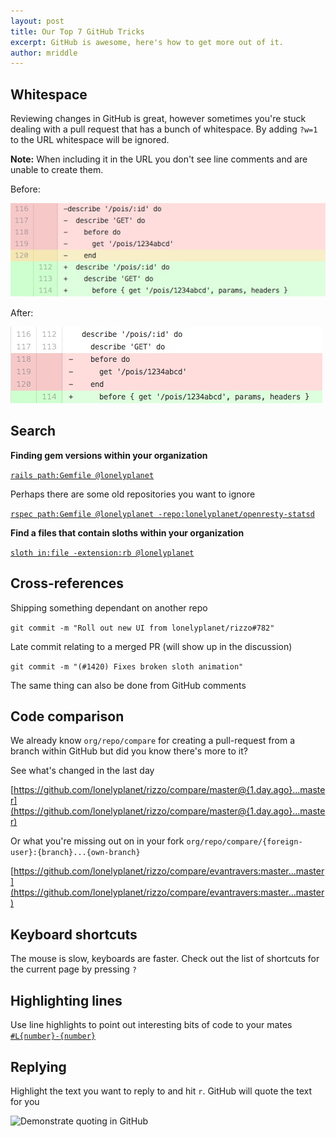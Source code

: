 ```yaml
---
layout: post
title: Our Top 7 GitHub Tricks
excerpt: GitHub is awesome, here's how to get more out of it.
author: mriddle
---
```


## Whitespace

Reviewing changes in GitHub is great, however sometimes you're stuck dealing with a pull request that has a bunch of whitespace.
By adding `?w=1` to the URL whitespace will be ignored.

**Note:** When including it in the URL you don't see line comments and are unable to create them.

Before:

<img src="/img/diff_with_whitespace.jpg" alt="Diff with whitespace" />

After:

<img src="/img/diff_ignore_whitespace.jpg" alt="Diff with whitespace ignored" />


## Search

**Finding gem versions within your organization**

[`rails path:Gemfile @lonelyplanet`](https://github.com/search?q=rails+path%3AGemfile+%40lonelyplanet&type=Code&ref=searchresults)

Perhaps there are some old repositories you want to ignore

[`rspec path:Gemfile @lonelyplanet -repo:lonelyplanet/openresty-statsd`](https://github.com/search?q=rspec+path%3AGemfile+%40lonelyplanet+-repo%3Alonelyplanet%2Fopenresty-statsd&type=Code&ref=searchresults)

**Find a files that contain sloths within your organization**

[`sloth in:file -extension:rb @lonelyplanet`](https://github.com/search?q=sloth+in%3Afile+-extension%3Arb+%40lonelyplanet&type=Code&ref=searchresults)

## Cross-references

Shipping something dependant on another repo

`git commit -m "Roll out new UI from lonelyplanet/rizzo#782"`

Late commit relating to a merged PR (will show up in the discussion)

`git commit -m "(#1420) Fixes broken sloth animation"`

The same thing can also be done from GitHub comments

## Code comparison

We already know `org/repo/compare` for creating a pull-request from a branch within GitHub but did you know there's more to it?

See what's changed in the last day

[https://github.com/lonelyplanet/rizzo/compare/master@{1.day.ago}...master](https://github.com/lonelyplanet/rizzo/compare/master@{1.day.ago}...master)

Or what you're missing out on in your fork
`org/repo/compare/{foreign-user}:{branch}...{own-branch}`

[https://github.com/lonelyplanet/rizzo/compare/evantravers:master...master](https://github.com/lonelyplanet/rizzo/compare/evantravers:master...master)




## Keyboard shortcuts

The mouse is slow, keyboards are faster. Check out the list of shortcuts for the current page by pressing `?`

## Highlighting lines

Use line highlights to point out interesting bits of code to your mates
[`#L{number}-{number}`](https://github.com/rails/rails/blob/e20dd73df42d63b206d221e2258cc6dc7b1e6068/actionpack/test/fixtures/alternate_helpers/foo_helper.rb#L2)

## Replying

Highlight the text you want to reply to and hit `r`. GitHub will quote the text for you

<img src="https://camo.githubusercontent.com/df4de1519cc0c3cc4d394f309f1d5c7c92297e03/68747470733a2f2f662e636c6f75642e6769746875622e636f6d2f6173736574732f3239363433322f3132343438332f62306661363230342d366566302d313165322d383363332d3235366333376661376162632e676966" alt="Demonstrate quoting in GitHub" />



